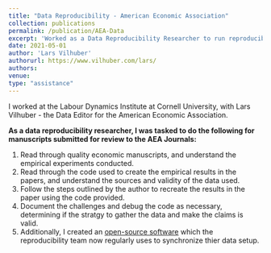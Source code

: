 ```yaml
---
title: "Data Reproducibility - American Economic Association"
collection: publications
permalink: /publication/AEA-Data
excerpt: 'Worked as a Data Reproducibility Researcher to run reproducibility checks for manuscripts submitted to the AEA.'
date: 2021-05-01
author: 'Lars Vilhuber'
authorurl: https://www.vilhuber.com/lars/
authors:
venue: 
type: "assistance"
---
```

I worked at the Labour Dynamics Institute at Cornell University, with Lars Vilhuber - the Data Editor for the American Economic Association.

**As a data reproducibility researcher, I was tasked to do the following for manuscripts submitted for review to the AEA Journals:**
1. Read through quality economic manuscripts, and understand the empirical experiments conducted.
2. Read through the code used to create the empirical results in the papers, and understand the sources and validity of the data used.
3. Follow the steps outlined by the author to recreate the results in the paper using the code provided.
4. Document the challenges and debug the code as necessary, determining if the stratgy to gather the data and make the claims is valid.
5. Additionally, I created an [open-source software](https://github.com/AEADataEditor/Upload-to-Zenodo) which the reproducibility team now regularly uses to synchronize thier data setup. 
